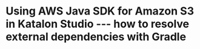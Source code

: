 Using AWS Java SDK for Amazon S3 in Katalon Studio --- how to resolve external dependencies with Gradle
===========
